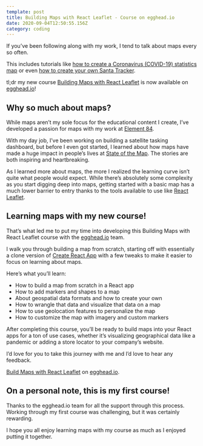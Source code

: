 ```yaml
---
template: post
title: Building Maps with React Leaflet - Course on egghead.io
date: 2020-09-04T12:50:55.156Z
category: coding
---
```

If you’ve been following along with my work, I tend to talk about maps every so often.

This includes tutorials like [how to create a Coronavirus (COVID-19) statistics map](https://www.colbyfayock.com/2020/03/how-to-create-a-coronavirus-covid-19-dashboard-map-app-with-gatsby-and-leaflet/) or even [how to create your own Santa Tracker](https://www.colbyfayock.com/2019/12/create-your-own-santa-tracker-with-gatsby-and-react-leaflet/).

tl;dr my new course [Building Maps with React Leaflet](https://egghead.io/courses/build-maps-with-react-leaflet?af=atzgap) is now available on [egghead.io](https://egghead.io?af=atzgap)!

## Why so much about maps?

While maps aren’t my sole focus for the educational content I create, I’ve developed a passion for maps with my work at [Element 84](http://element84.com/).

With my day job, I’ve been working on building a satellite tasking dashboard, but before I even got started, I learned about how maps have made a huge impact in people’s lives at [State of the Map](https://2018.stateofthemap.us/). The stories are both inspiring and heartbreaking.

As I learned more about maps, the more I realized the learning curve isn’t quite what people would expect. While there’s absolutely some complexity as you start digging deep into maps, getting started with a basic map has a much lower barrier to entry thanks to the tools available to use like [React Leaflet](https://react-leaflet.js.org/en/).

## Learning maps with my new course!

That’s what led me to put my time into developing this Building Maps with React Leaflet course with the [egghead.io](https://egghead.io?af=atzgap) team.

I walk you through building a map from scratch, starting off with essentially a clone version of [Create React App](https://create-react-app.dev/) with a few tweaks to make it easier to focus on learning about maps.

Here’s what you’ll learn:

* How to build a map from scratch in a React app
* How to add markers and shapes to a map
* About geospatial data formats and how to create your own
* How to wrangle that data and visualize that data on a map
* How to use geolocation features to personalize the map
* How to customize the map with imagery and custom markers

After completing this course, you’ll be ready to build maps into your React apps for a ton of use cases, whether it’s visualizing geographical data like a pandemic or adding a store locator to your company’s website.

I’d love for you to take this journey with me and I’d love to hear any feedback.

[Build Maps with React Leaflet](https://egghead.io/courses/build-maps-with-react-leaflet) on [egghead.io](https://egghead.io?af=atzgap).

## On a personal note, this is my first course!

Thanks to the egghead.io team for all the support through this process. Working through my first course was challenging, but it was certainly rewarding.

I hope you all enjoy learning maps with my course as much as I enjoyed putting it together.